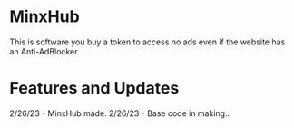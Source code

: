# MinxHub
This is software you buy a token to access no ads even if the website has an Anti-AdBlocker. 

# Features and Updates
2/26/23 - MinxHub made.
2/26/23 - Base code in making..
